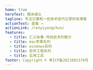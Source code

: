 ```yaml
---
home: true
heroText: 糯米骑士
tagline: 专注记事和一些技术技巧记录的有博客
actionText: 查看 →
actionLink: /renyiyongchun/
features:
  - title: 仁义咏春-传统武术的魅力
  - title: mac苹果系列
  - title: windows系列
  - title: 软件工程系列
  - title: 实用工具
footer: Copyright © 粤ICP备2021002376号
---
```

